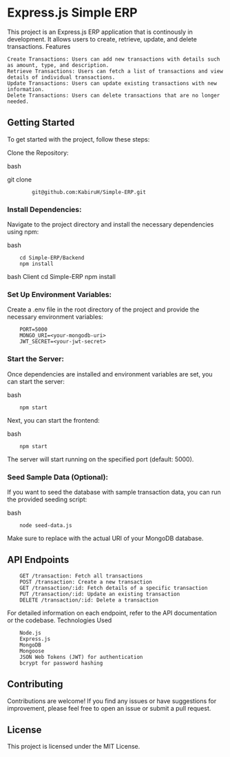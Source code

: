 # Express.js Simple ERP

This project is an Express.js ERP application that is continously in development. It allows users to create, retrieve, update, and delete transactions.
Features

    Create Transactions: Users can add new transactions with details such as amount, type, and description.
    Retrieve Transactions: Users can fetch a list of transactions and view details of individual transactions.
    Update Transactions: Users can update existing transactions with new information.
    Delete Transactions: Users can delete transactions that are no longer needed.

## Getting Started

To get started with the project, follow these steps:

Clone the Repository:

bash

git clone 
            
            git@github.com:KabiruH/Simple-ERP.git

### Install Dependencies:

Navigate to the project directory and install the necessary dependencies using npm:

bash

        cd Simple-ERP/Backend
        npm install


bash
Client
        cd Simple-ERP
        npm install

### Set Up Environment Variables:

Create a .env file in the root directory of the project and provide the necessary environment variables:


        PORT=5000
        MONGO_URI=<your-mongodb-uri>
        JWT_SECRET=<your-jwt-secret>

### Start the Server:

Once dependencies are installed and environment variables are set, you can start the server:

bash

        npm start

Next, you can start the frontend:

bash

        npm start

The server will start running on the specified port (default: 5000).

### Seed Sample Data (Optional):

If you want to seed the database with sample transaction data, you can run the provided seeding script:

bash

        node seed-data.js

Make sure to replace <your-mongodb-uri> with the actual URI of your MongoDB database.

## API Endpoints

        GET /transaction: Fetch all transactions
        POST /transaction: Create a new transaction
        GET /transaction/:id: Fetch details of a specific transaction
        PUT /transaction/:id: Update an existing transaction
        DELETE /transaction/:id: Delete a transaction

For detailed information on each endpoint, refer to the API documentation or the codebase.
Technologies Used

        Node.js
        Express.js
        MongoDB
        Mongoose
        JSON Web Tokens (JWT) for authentication
        bcrypt for password hashing

## Contributing

Contributions are welcome! If you find any issues or have suggestions for improvement, please feel free to open an issue or submit a pull request.

## License

This project is licensed under the MIT License.